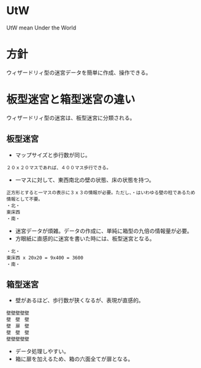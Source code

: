 # UtW
UtW mean Under the World

# 方針
ウィザードリィ型の迷宮データを簡単に作成、操作できる。

# 板型迷宮と箱型迷宮の違い
ウィザードリィ型の迷宮は、板型迷宮に分類される。

## 板型迷宮
- マップサイズと歩行数が同じ。
```
２０ｘ２０マスであれば、４００マス歩行できる。
```
- 一マスに対して、東西南北の壁の状態、床の状態を持つ。
```
正方形とすると一マスの表示に３ｘ３の情報が必要。ただし、・はいわゆる壁の柱であるため情報として不要。
・北・
東床西
・南・
```
- 迷宮データが煩雑。データの作成に、単純に箱型の九倍の情報量が必要。
- 方眼紙に直感的に迷宮を書いた時には、板型迷宮となる。
```
・北・
東床西 x 20x20 = 9x400 = 3600
・南・
```

## 箱型迷宮
- 壁があるほど、歩行数が狭くなるが、表現が直感的。
```
壁壁壁壁壁
壁　壁　壁
壁　扉　壁
壁　壁　壁
壁壁壁壁壁
```
- データ処理しやすい。
- 箱に扉を加えるため、箱の六面全てが扉となる。

